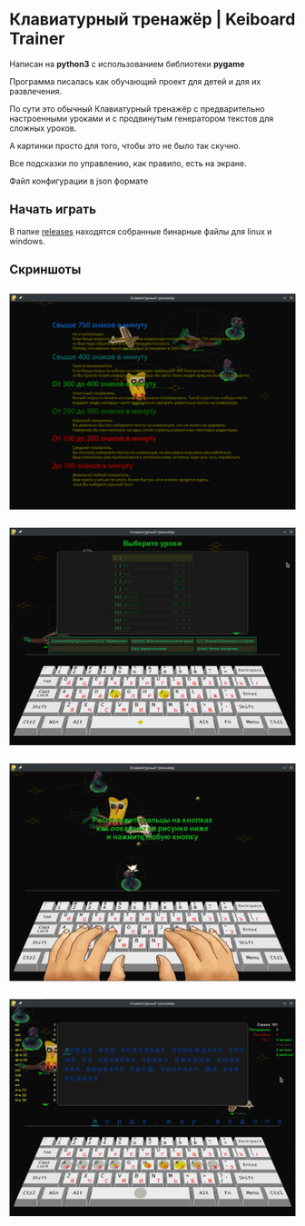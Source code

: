 # Клавиатурный тренажёр | Keiboard Trainer

Написан на **python3** с использованием библиотеки **pygame**

Программа писалась как обучающий проект для детей и для их развлечения.

По сути это обычный Клавиатурный тренажёр с предварительно настроенными уроками и с продвинутым генератором текстов для сложных уроков.

А картинки просто для того, чтобы это не было так скучно. 

Все подсказки по управлению, как правило, есть на экране.

Файл конфигурации в json формате

## Начать играть

В папке [releases](https://github.com/arivm7/keyboard_trainer/releases/) находятся собранные бинарные файлы для linux и windows.

##
## Скриншоты
##
![Screenshot_0010.png](img/screenshots/Screenshot_0010.png)
##
![Screenshot_0020.png](img/screenshots/Screenshot_0020.png)
##
![Screenshot_0030.png](img/screenshots/Screenshot_0030.png)
##
![Screenshot_0040.png](img/screenshots/Screenshot_0040.png)
##
